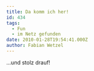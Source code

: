 ```yaml
---
title: Da komm ich her!
id: 434
tags:
  - Fun
  - im Netz gefunden
date: 2010-01-28T19:54:41.000Z
author: Fabian Wetzel
---
```


…und stolz drauf!
  <div style="padding-bottom: 0px; margin: 0px; padding-left: 0px; padding-right: 0px; display: inline; float: none; padding-top: 0px" id="scid:5737277B-5D6D-4f48-ABFC-DD9C333F4C5D:9ac9081d-ca7c-4bf3-8b93-0ab38d940c3f" class="wlWriterEditableSmartContent"><div><object width="425" height="355"><param name="movie" value="http://www.youtube.com/v/VkvWIwEyPkQ&amp;hl=en"></param><embed src="http://www.youtube.com/v/VkvWIwEyPkQ&amp;hl=en" type="application/x-shockwave-flash" width="425" height="355"></embed></object></div></div>
